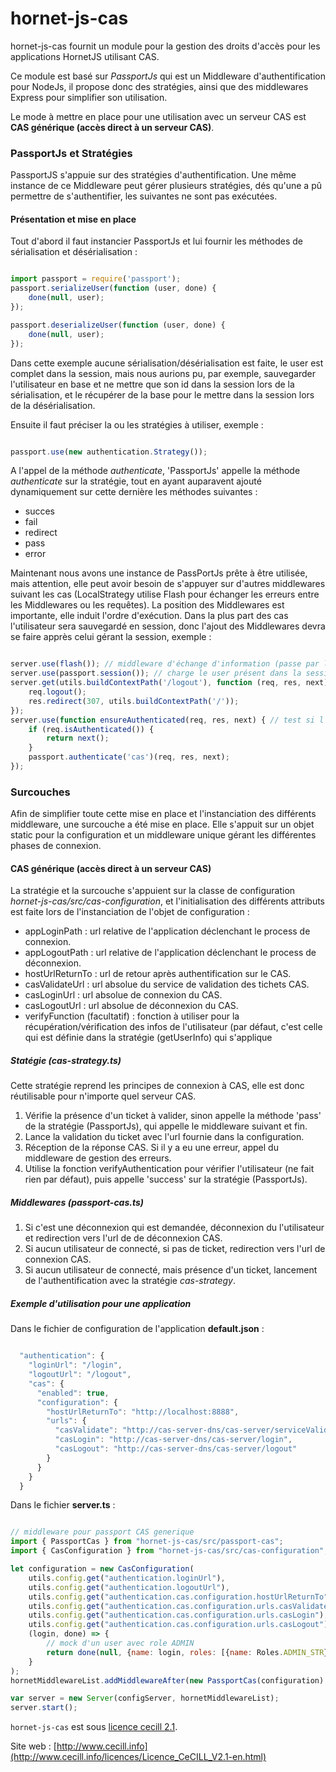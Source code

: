 # hornet-js-cas

hornet-js-cas fournit un module pour la gestion des droits d'accès pour les applications HornetJS utilisant CAS.

Ce module est basé sur *PassportJs* qui est un Middleware d'authentification pour NodeJs, il propose donc des stratégies, ainsi que des middlewares Express pour simplifier son utilisation.

Le mode à mettre en place pour une utilisation avec un serveur CAS est **CAS générique (accès direct à un serveur CAS)**.

### PassportJs et Stratégies

PassportJS s'appuie sur des stratégies d'authentification. Une même instance de ce Middleware peut gérer plusieurs stratégies, dés qu'une a pû permettre de s'authentifier, les suivantes ne sont pas exécutées.

#### Présentation et mise en place

Tout d'abord il faut instancier PassportJs et lui fournir les méthodes de sérialisation et désérialisation :

```javascript

import passport = require('passport');
passport.serializeUser(function (user, done) {
    done(null, user);
});

passport.deserializeUser(function (user, done) {
    done(null, user);
});

```

Dans cette exemple aucune sérialisation/désérialisation est faite, le user est complet dans la session, mais nous aurions pu, par exemple, sauvegarder l'utilisateur en base et ne mettre que son id dans la session lors de la sérialisation, et le récupérer de la base pour le mettre dans la session lors de la désérialisation.

Ensuite il faut préciser la ou les stratégies à utiliser, exemple :

```javascript

passport.use(new authentication.Strategy());

```

A l'appel de la méthode *authenticate*, 'PassportJs' appelle la méthode *authenticate* sur la stratégie, tout en ayant auparavent ajouté dynamiquement sur cette dernière les méthodes suivantes :
* succes
* fail
* redirect
* pass
* error

Maintenant nous avons une instance de PassPortJs prête à être utilisée, mais attention, elle peut avoir besoin de s'appuyer sur d'autres middlewares suivant les cas (LocalStrategy utilise Flash pour échanger les erreurs entre les Middlewares ou les requêtes).
La position des Middlewares est importante, elle induit l'ordre d'exécution. Dans la plus part des cas l'utilisateur sera sauvegardé en session, donc l'ajout des Middlewares devra se faire apprès celui gérant la session, exemple :

```javascript

server.use(flash()); // middleware d'échange d'information (passe par la session)
server.use(passport.session()); // charge le user présent dans la session
server.get(utils.buildContextPath('/logout'), function (req, res, next) { //déconnexion
    req.logout();
    res.redirect(307, utils.buildContextPath('/'));
});
server.use(function ensureAuthenticated(req, res, next) { // test si l'utilisateur est déjà connecté, sinon demande une authentification
    if (req.isAuthenticated()) {
        return next();
    }
    passport.authenticate('cas')(req, res, next);
});

```

### Surcouches

Afin de simplifier toute cette mise en place et l'instanciation des différents middleware, une surcouche a été mise en place. Elle s'appuit sur un objet static pour la configuration et un middleware unique gérant les différentes phases de connexion.

#### CAS générique (accès direct à un serveur CAS)

La stratégie et la surcouche s'appuient sur la classe de configuration *hornet-js-cas/src/cas-configuration*, et l'initialisation des différents attributs est faite lors de l'instanciation de l'objet de configuration :

* appLoginPath : url relative de l'application déclenchant le process de connexion.
* appLogoutPath : url relative de l'application déclenchant le process de déconnexion.
* hostUrlReturnTo : url de retour après authentification sur le CAS.
* casValidateUrl : url absolue du service de validation des tichets CAS.
* casLoginUrl : url absolue de connexion du CAS.
* casLogoutUrl : url absolue de déconnexion du CAS.
* verifyFunction (facultatif) : fonction à utiliser pour la récupération/vérification des infos de l'utilisateur (par défaut, c'est celle qui est définie dans la stratégie (getUserInfo) qui s'applique


##### Statégie (cas-strategy.ts)

Cette stratégie reprend les principes de connexion à CAS, elle est donc réutilisable pour n'importe quel serveur CAS.

1. Vérifie la présence d'un ticket à valider, sinon appelle la méthode 'pass' de la stratégie (PassportJs), qui appelle le middleware suivant et fin.
2. Lance la validation du ticket avec l'url fournie dans la configuration.
3. Réception de la réponse CAS. Si il y a eu une erreur, appel du middleware de gestion des erreurs.
4. Utilise la fonction verifyAuthentication pour vérifier l'utilisateur (ne fait rien par défaut), puis appelle 'success' sur la stratégie (PassportJs).

##### Middlewares (passport-cas.ts)

1. Si c'est une déconnexion qui est demandée, déconnexion du l'utilisateur et redirection vers l'url de de déconnexion CAS.
2. Si aucun utilisateur de connecté, si pas de ticket, redirection vers l'url de connexion CAS.
2. Si aucun utilisateur de connecté, mais présence d'un ticket, lancement de l'authentification avec la stratégie *cas-strategy*.

##### Exemple d'utilisation pour une application

Dans le fichier de configuration de l'application **default.json** :

```javascript

  "authentication": {
    "loginUrl": "/login",
    "logoutUrl": "/logout",
    "cas": {
      "enabled": true,
      "configuration": {
        "hostUrlReturnTo": "http://localhost:8888",
        "urls": {
          "casValidate": "http://cas-server-dns/cas-server/serviceValidate",
          "casLogin": "http://cas-server-dns/cas-server/login",
          "casLogout": "http://cas-server-dns/cas-server/logout"
        }
      }
    }
  }

```


Dans le fichier **server.ts** :

```javascript

// middleware pour passport CAS generique
import { PassportCas } from "hornet-js-cas/src/passport-cas";
import { CasConfiguration } from "hornet-js-cas/src/cas-configuration";

let configuration = new CasConfiguration(
    utils.config.get("authentication.loginUrl"),
    utils.config.get("authentication.logoutUrl"),
    utils.config.get("authentication.cas.configuration.hostUrlReturnTo"),
    utils.config.get("authentication.cas.configuration.urls.casValidate"),
    utils.config.get("authentication.cas.configuration.urls.casLogin"),
    utils.config.get("authentication.cas.configuration.urls.casLogout"),
    (login, done) => {
        // mock d'un user avec role ADMIN
        return done(null, {name: login, roles: [{name: Roles.ADMIN_STR}]});
    }
);
hornetMiddlewareList.addMiddlewareAfter(new PassportCas(configuration).getMiddleware(), HornetMiddlewares.SessionMiddleware);

var server = new Server(configServer, hornetMiddlewareList);
server.start();

```

`hornet-js-cas` est sous [licence cecill 2.1](./LICENSE.md).

Site web : [http://www.cecill.info](http://www.cecill.info/licences/Licence_CeCILL_V2.1-en.html)
